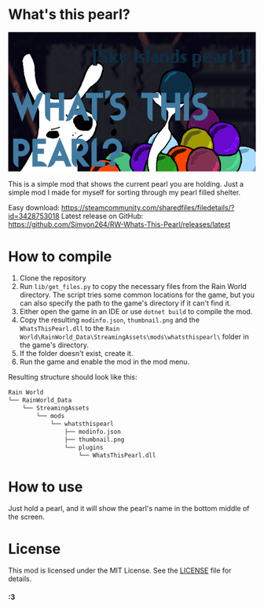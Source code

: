 # What's this pearl?

![What's this pearl?](assets/thumbnail.png)

This is a simple mod that shows the current pearl you are holding. 
Just a simple mod I made for myself for sorting through my pearl filled shelter.

Easy download: https://steamcommunity.com/sharedfiles/filedetails/?id=3428753018
Latest release on GitHub: https://github.com/Simyon264/RW-Whats-This-Pearl/releases/latest

# How to compile

1. Clone the repository
2. Run `lib/get_files.py` to copy the necessary files from the Rain World directory. The script tries some common locations for the game, but you can also specify the path to the game's directory if it can't find it.
3. Either open the game in an IDE or use `dotnet build` to compile the mod.
4. Copy the resulting `modinfo.json`, `thumbnail.png` and the `WhatsThisPearl.dll` to the `Rain World\RainWorld_Data\StreamingAssets\mods\whatsthispearl\` folder in the game's directory.
5. If the folder doesn't exist, create it.
6. Run the game and enable the mod in the mod menu.

Resulting structure should look like this:
```plaintext
Rain World
└── RainWorld_Data
    └── StreamingAssets
        └── mods
            └── whatsthispearl
                ├── modinfo.json
                ├── thumbnail.png
                └── plugins
                    └── WhatsThisPearl.dll
```

# How to use

Just hold a pearl, and it will show the pearl's name in the bottom middle of the screen.

# License

This mod is licensed under the MIT License. See the [LICENSE](LICENSE.txt) file for details.

#### :3